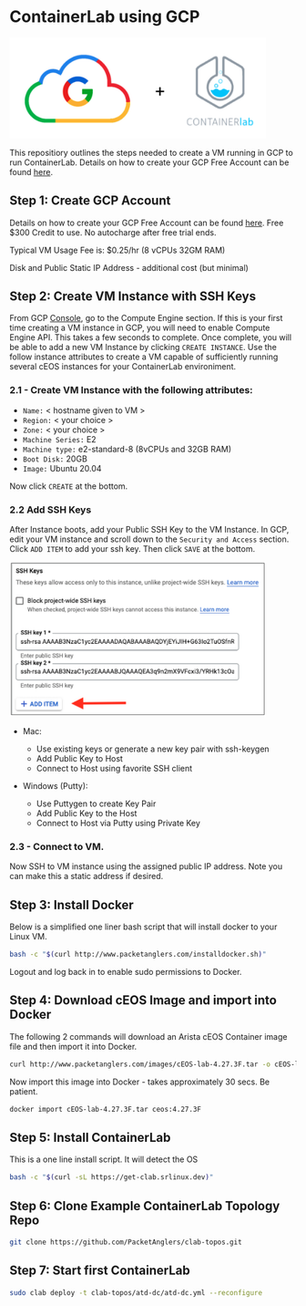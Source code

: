 # ContainerLab using GCP

<img src="images/gcp-clab.png"  width="450">

This repositiory outlines the steps needed to create a VM running in GCP to run ContainerLab.  Details on how to create your GCP Free Account can be found [here](https://cloud.google.com/).
## Step 1: Create GCP Account

Details on how to create your GCP Free Account can be found [here](https://cloud.google.com/).
Free $300 Credit to use.  No autocharge after free trial ends.

Typical VM Usage Fee is:  $0.25/hr (8 vCPUs 32GM RAM)

Disk and Public Static IP Address - additional cost (but minimal)

## Step 2: Create VM Instance with SSH Keys

From GCP [Console](https://console.cloud.google.com/), go to the Compute Engine section.  If this is your first time creating a VM instance in GCP, you will need to enable Compute Engine API.  This takes a few seconds to complete.  Once complete, you will be able to add a new VM Instance by clicking `CREATE INSTANCE`.  Use the follow instance attributes to create a VM capable of sufficiently running several cEOS instances for your ContainerLab environiment.
### 2.1 - Create VM Instance with the following attributes:

- `Name:` < hostname given to VM >
- `Region:` < your choice >
- `Zone:` < your choice >
- `Machine Series:` E2
- `Machine type:` e2-standard-8 (8vCPUs and 32GB RAM)
- `Boot Disk:` 20GB
- `Image:` Ubuntu 20.04

Now click `CREATE` at the bottom.
### 2.2 Add SSH Keys

After Instance boots, add your Public SSH Key to the VM Instance.  In GCP, edit your VM instance and scroll down to the `Security and Access` section.  Click `ADD ITEM` to add your ssh key.  Then click `SAVE` at the bottom.

<img src="images/ssh-keys-v2.png"  width="450">

- Mac:  
  - Use existing keys or generate a new key pair with ssh-keygen
  - Add Public Key to Host
  - Connect to Host using favorite SSH client

- Windows (Putty):
  - Use Puttygen to create Key Pair
  - Add Public Key to the Host
  - Connect to Host via Putty using Private Key
### 2.3 - Connect to VM.  

Now SSH to VM instance using the assigned public IP address.  Note you can make this a static address if desired.

## Step 3: Install Docker
Below is a simplified one liner bash script that will install docker to your Linux VM.

```bash
bash -c "$(curl http://www.packetanglers.com/installdocker.sh)"
```

Logout and log back in to enable sudo permissions to Docker.

## Step 4: Download cEOS Image and import into Docker 
The following 2 commands will download an Arista cEOS Container image file and then import it into Docker.

```bash
curl http://www.packetanglers.com/images/cEOS-lab-4.27.3F.tar -o cEOS-lab-4.27.3F.tar
```

Now import this image into Docker - takes approximately 30 secs.  Be patient.

```bash
docker import cEOS-lab-4.27.3F.tar ceos:4.27.3F
```
## Step 5: Install ContainerLab

This is a one line install script. It will detect the OS

```bash
bash -c "$(curl -sL https://get-clab.srlinux.dev)"
```

## Step 6: Clone Example ContainerLab Topology Repo

```bash
git clone https://github.com/PacketAnglers/clab-topos.git
```

## Step 7: Start first ContainerLab

```bash
sudo clab deploy -t clab-topos/atd-dc/atd-dc.yml --reconfigure
```
